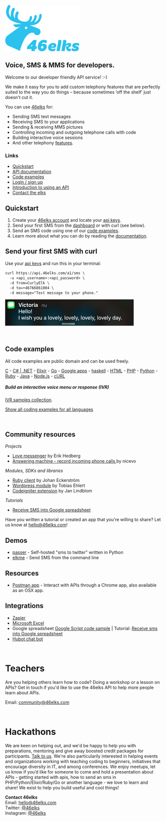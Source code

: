 ![46elks-logo](code-examples/logo-240x150.png)

## Voice, SMS & MMS for developers.

Welcome to our developer friendly API service! :-)

We make it easy for you to add custom telephony features that are perfectly suited to the way you do things – because sometimes ‘off the shelf’ just doesn't cut it.

You can use [46elks](https://www.46elks.com) for:

* Sending SMS text messages
* Receiving SMS to your applications
* Sending & receiving MMS pictures
* Controlling incoming and outgoing telephone calls with code
* Building interactive voice sessions
* And other telephony [features](https://www.46elks.com/features).


### Links

  * [Quickstart](#quickstart)
  * [API documentation](https://www.46elks.com/api-docs#introduction)
  * [Code examples](#code-examples)
  * [Login / sign up](https://dashboard.46elks.com/)
  * [Introduction to using an API](https://zapier.com/learn/apis/)
  * [Contact the elks](https://www.46elks.com/help#contact)

## Quickstart

1. Create your [46elks account](https://www.46elks.com/create-account) and locate your [api keys](https://dashboard.46elks.com/).
2. Send your first SMS from the [dashboard](https://dashboard.46elks.com/) or with curl (see below).
3. Send an SMS code using one of our [code examples](code-examples).
4. Learn more about what you can do by reading the [documentation](https://46elks.com/docs).


## Send your first SMS with curl

Use your [api keys](https://dashboard.46elks.com) and run this in your terminal:

```
curl https://api.46elks.com/a1/sms \
  -u <api_username>:<api_password> \
  -d from=CurlyElk \
  -d to=+46766861004 \
  -d message="Test message to your phone."
```

![sms-on-mobile-phone](code-examples/sms-iphone-hello-416x85.png)


<br>

## Code examples

All code examples are public domain and can be used freely.

[C](code-examples/c) -
[C# | .NET](code-examples/c-sharp) -
[Elixir](code-examples/Elixir) -
[Go](code-examples/Go) -
[Google apps](code-examples/Google%20apps%20script) -
[haskell](code-examples/Haskell) -
[HTML](code-examples/HTML) -
[PHP](code-examples/PHP) -
[Python](code-examples/Python) -
[Ruby](code-examples/Ruby) -
[Java]( code-examples/Java) -
[Node.js](code-examples/Node) -
[cURL](code-examples/cURL)

##### Build an interactive voice menu or response (IVR)

[IVR samples collection](code-examples/Voice-IVR-interactive-voice-menues).

[Show all coding examples for all languages](code-examples)

<br>

## Community resources
*Projects*
* [Love messenger](https://github.com/gish/love-messenger) by Erik Hedberg
* [Answering machine - record incoming phone calls ](https://github.com/nicevo/46elks_recorder) by nicevo

*Modules, SDKs and libraries*
* [Ruby client](https://github.com/jage/elk) by Johan Eckerström
* [Wordpress module](https://github.com/tobiasehlert/WP-SMS-46elks) by Tobias Ehlert
* [Codeigniter extension](https://github.com/nyfagel/codeigniter-46elks) by Jan Lindblom

*Tutorials*
* [Receive SMS into Google spreadsheet](https://medium.com/@46elks/receive-sms-into-google-spreadsheet-435b51393493#.9ku01h462)


Have you written a tutorial or created an app that you're willing to share?
Let us know at hello@46elks.com!

## Demos
* [passer](https://github.com/46elks/passer) - Self-hosted "sms to twitter" written in Python
* [elkme](https://github.com/46elks/elkme) - Send SMS from the command line

## Resources
* [Postman app](https://www.getpostman.com/) - Interact with APIs through a Chrome app, also available as an OSX app.

## Integrations
  * [Zapier](https://zapier.com/zapbook/46elks/)
  * [Microsoft Excel](https://excel.46elks.com/)
  * Google spreadsheet [Google Script code sample](https://github.com/46elks/SMStoGoogleSheets) | Tutorial: [Receive sms into Google spreadsheet](https://medium.com/@46elks/receive-sms-into-google-spreadsheet-435b51393493#.iu690j86w)
  * [Hubot chat bot](https://github.com/github/hubot-scripts/blob/master/src/scripts/46elks.coffee)

<br>

# Teachers
Are you helping others learn how to code? Doing a workshop or a lesson on APIs?
Get in touch if you'd like to use the 46elks API to help more people learn about APIs.

Email: community@46elks.com  

<br>

# Hackathons
  We are keen on helping out, and we'd be happy to help you with preparations, mentoring and give away boosted credit packages for participants. [Talk to us](mailto:hello@46elks.com). We're also particularily interested in helping events and organizations working with teaching coding to beginners, initiatives that encourage diversity in IT, and among conferences. We enjoy meetups, let us know if you’d like for someone to come and hold a presentation about APIs - getting started with apis, how to send an sms in PHP/Python/Elixir/Ruby/Go or another language - we love to learn and share!  We exist to help you build useful and cool things!

**Contact 46elks**  
Email: hello@46elks.com  
Twitter: [@46elks](https://twitter.com/46elks)  
Instagram: [@46elks](https://www.instagram.com/46elks/)


